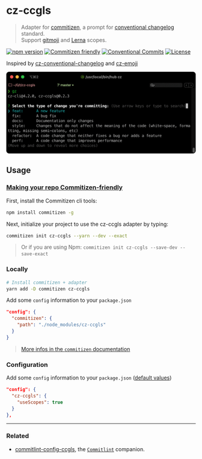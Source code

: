 # cz-ccgls

> Adapter for [commitizen](https://github.com/commitizen/cz-cli), a prompt for [conventional changelog](https://github.com/conventional-changelog/conventional-changelog) standard.<br>
> Support [gitmoji](https://gitmoji.carloscuesta.me/) and [Lerna](https://lernajs.io/) scopes.

[![npm version](https://img.shields.io/npm/v/cz-ccgls.svg?style=flat-square)](https://www.npmjs.org/package/cz-ccgls)
[![Commitizen friendly](https://img.shields.io/badge/commitizen-friendly-brightgreen.svg?style=flat-square)](http://commitizen.github.io/cz-cli/)
[![Conventional Commits](https://img.shields.io/badge/Conventional%20Commits-1.0.0-yellow.svg?style=flat-square)](https://conventionalcommits.org)
[![License](https://img.shields.io/badge/license-UNLICENSE-green.svg?style=flat-square)](https://github.com/thierrymichel/cz-ccgls/blob/master/UNLICENSE)

Inspired by [cz-conventional-changelog](https://www.npmjs.com/package/cz-conventional-changelog) and [cz-emoji](https://github.com/ngryman/cz-emoji)

![Screenshots](screenshots.gif)

## Usage

### [Making your repo Commitizen-friendly](https://github.com/commitizen/cz-cli#making-your-repo-commitizen-friendly)

First, install the Commitizen cli tools:

```sh
npm install commitizen -g
```

Next, initialize your project to use the cz-ccgls adapter by typing:

```sh
commitizen init cz-ccgls --yarn --dev --exact
```

> Or if you are using Npm: `commitizen init cz-ccgls --save-dev --save-exact`

### Locally

```sh
# Install commitizen + adapter
yarn add -D commitizen cz-ccgls
```

Add some `config` information to your `package.json`

```json
"config": {
  "commitizen": {
    "path": "./node_modules/cz-ccgls"
  }
}
```

> [More infos in the `commitizen` documentation](https://github.com/commitizen/cz-cli#optional-install-and-run-commitizen-locally)

### Configuration

Add some `config` information to your `package.json` ([default values](src/index.mjs#L24))

```json
"config": {
  "cz-ccgls": {
    "useScopes": true
  }
},
```

---

### Related

- [commitlint-config-ccgls](https://github.com/thierrymichel/commitlint-config-ccgls), the [`Commitlint`](https://github.com/marionebl/commitlint) companion.
